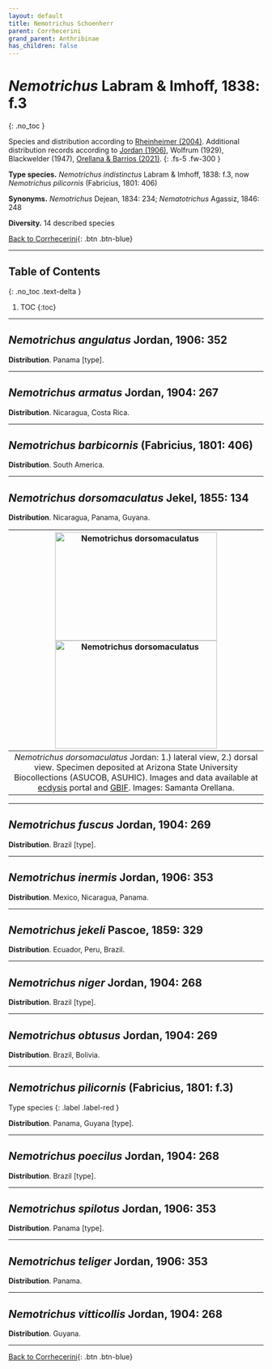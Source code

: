 ```yaml
---
layout: default
title: Nemotrichus Schoenherr
parent: Corrhecerini
grand_parent: Anthribinae
has_children: false
---
```



# _Nemotrichus_ Labram & Imhoff, 1838: f.3
{: .no_toc }

Species and distribution according to [Rheinheimer (2004)](https://www.zobodat.at/pdf/Mitt-Ent-Ver-Stuttgart_39_2004_0001-0244.pdf). Additional distribution records according to [Jordan (1906)](https://www.biodiversitylibrary.org/item/14611#page/363/mode/1up), Wolfrum (1929), Blackwelder (1947), [Orellana & Barrios (2021)](https://www.researchgate.net/publication/348416935_Catalogue_of_the_Anthribidae_Coleoptera_Curculionoidea_of_Panama_including_new_country_records_and_a_key_to_genera).
{: .fs-5 .fw-300 }

**Type species.** _Nemotrichus indistinctus_ Labram & Imhoff, 1838: f.3, now _Nemotrichus pilicornis_ (Fabricius, 1801: 406)

**Synonyms.** _Nemotrichus_ Dejean, 1834: 234; _Nematotrichus_ Agassiz, 1846: 248

**Diversity.** 14 described species

[Back to Corrhecerini](https://anthribidae.github.io/anthribidae/anthribinae/corrhecerini/corrhecerini/){: .btn .btn-blue}

---

## Table of Contents
{: .no_toc .text-delta }

1. TOC
{:toc}

---

## _Nemotrichus angulatus_ Jordan, 1906: 352

**Distribution**. Panama [type].

---

## _Nemotrichus armatus_ Jordan, 1904: 267

**Distribution**. Nicaragua, Costa Rica.

---

## _Nemotrichus barbicornis_ (Fabricius, 1801: 406)

**Distribution**. South America.

---

## _Nemotrichus dorsomaculatus_ Jekel, 1855: 134

**Distribution**. Nicaragua, Panama, Guyana.

|[<img src="https://serv.biokic.asu.edu/imglib/ecdysis/ASU_ASUCOB/ASUCOB0015/ASUCOB0015243_lateral_edited_1637888538.jpg" alt="Nemotrichus dorsomaculatus"  width="320" height="213.4">](https://serv.biokic.asu.edu/ecdysis/collections/individual/index.php?occid=629156) [<img src="https://serv.biokic.asu.edu/imglib/ecdysis/ASU_ASUCOB/ASUCOB0015/ASUCOB0015243_dorsal_edited_1637888890.jpg" alt="Nemotrichus dorsomaculatus" width="320" height="213.4">](https://serv.biokic.asu.edu/ecdysis/collections/individual/index.php?occid=629156)|
|:--:| 
|_Nemotrichus dorsomaculatus_ Jordan: 1.) lateral view, 2.) dorsal view. Specimen deposited at Arizona State University Biocollections (ASUCOB, ASUHIC). Images and data available at [ecdysis](https://serv.biokic.asu.edu/ecdysis/index.php) portal and [GBIF](gbif.org). Images: Samanta Orellana.|

---

## _Nemotrichus fuscus_ Jordan, 1904: 269

**Distribution**. Brazil [type].

---

## _Nemotrichus inermis_ Jordan, 1906: 353

**Distribution**. Mexico, Nicaragua, Panama.

---

## _Nemotrichus jekeli_ Pascoe, 1859: 329

**Distribution**. Ecuador, Peru, Brazil.

---

## _Nemotrichus niger_ Jordan, 1904: 268

**Distribution**. Brazil [type].

---

## _Nemotrichus obtusus_ Jordan, 1904: 269

**Distribution**. Brazil, Bolivia.

---

## _Nemotrichus pilicornis_ (Fabricius, 1801: f.3)
Type species
{: .label .label-red }

**Distribution**. Panama, Guyana [type].

---

## _Nemotrichus poecilus_ Jordan, 1904: 268

**Distribution**. Brazil [type].

---

## _Nemotrichus spilotus_ Jordan, 1906: 353

**Distribution**. Panama [type].

---

## _Nemotrichus teliger_ Jordan, 1906: 353

**Distribution**. Panama.

---

## _Nemotrichus vitticollis_ Jordan, 1904: 268

**Distribution**. Guyana.

---

[Back to Corrhecerini](https://anthribidae.github.io/anthribidae/anthribinae/corrhecerini/corrhecerini/){: .btn .btn-blue}
